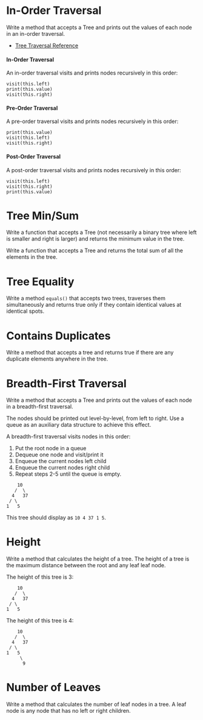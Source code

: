 # In-Order Traversal
Write a method that accepts a Tree and prints out the values of each
node in an in-order traversal.

* [Tree Traversal Reference](http://www.geeksforgeeks.org/tree-traversals-inorder-preorder-and-postorder/)

#### In-Order Traversal
An in-order traversal visits and prints nodes recursively in this order:

```
visit(this.left)
print(this.value)
visit(this.right)
```

#### Pre-Order Traversal
A pre-order traversal visits and prints nodes recursively in this order:

```
print(this.value)
visit(this.left)
visit(this.right)
```

#### Post-Order Traversal
A post-order traversal visits and prints nodes recursively in this order:

```
visit(this.left)
visit(this.right)
print(this.value)
```

# Tree Min/Sum
Write a function that accepts a Tree (not necessarily a binary tree where
left is smaller and right is larger) and returns the minimum value in the tree.

Write a function that accepts a Tree and returns the total sum of all the
elements in the tree.

# Tree Equality
Write a method `equals()` that accepts two trees, traverses them simultaneously
and returns true only if they contain identical values at identical spots.

# Contains Duplicates
Write a method that accepts a tree and returns true if there are
any duplicate elements anywhere in the tree.

# Breadth-First Traversal
Write a method that accepts a Tree and prints out the values of each
node in a breadth-first traversal.

The nodes should be printed out level-by-level, from left to right.
Use a queue as an auxiliary data structure to achieve this effect.

A breadth-first traversal visits nodes in this order:

1. Put the root node in a queue
2. Dequeue one node and visit/print it
3. Enqueue the current nodes left child
4. Enqueue the current nodes right child
5. Repeat steps 2-5 until the queue is empty.

```
    10
   /  \
  4   37
 / \
1   5
```

This tree should display as `10 4 37 1 5`.

# Height
Write a method that calculates the height of a tree. The height of a tree is
the maximum distance between the root and any leaf leaf node.

The height of this tree is 3:

```
    10
   /  \
  4   37
 / \
1   5
```

The height of this tree is 4:

```
    10
   /  \
  4   37
 / \
1   5
     \
      9
```


# Number of Leaves
Write a method that calculates the number of leaf nodes in a tree. A leaf node
is any node that has no left or right children.
